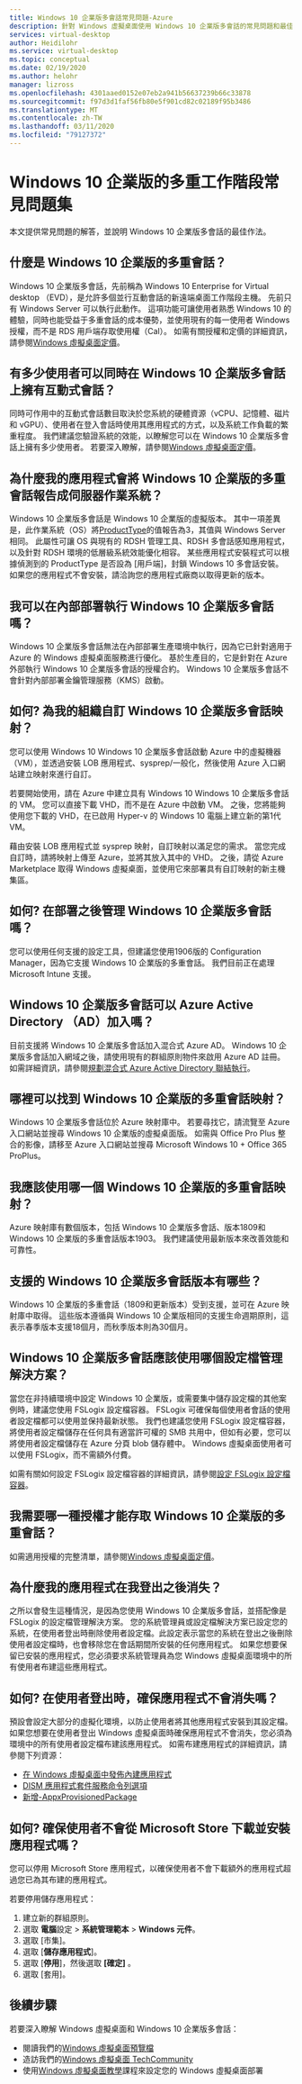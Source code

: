 ```yaml
---
title: Windows 10 企業版多會話常見問題-Azure
description: 針對 Windows 虛擬桌面使用 Windows 10 企業版多會話的常見問題和最佳作法。
services: virtual-desktop
author: Heidilohr
ms.service: virtual-desktop
ms.topic: conceptual
ms.date: 02/19/2020
ms.author: helohr
manager: lizross
ms.openlocfilehash: 4301aaed0152e07eb2a941b56637239b66c33878
ms.sourcegitcommit: f97d3d1faf56fb80e5f901cd82c02189f95b3486
ms.translationtype: MT
ms.contentlocale: zh-TW
ms.lasthandoff: 03/11/2020
ms.locfileid: "79127372"
---
```

# <a name="windows-10-enterprise-multi-session-faq"></a>Windows 10 企業版的多重工作階段常見問題集

本文提供常見問題的解答，並說明 Windows 10 企業版多會話的最佳作法。
 
## <a name="what-is-windows-10-enterprise-multi-session"></a>什麼是 Windows 10 企業版的多重會話？

Windows 10 企業版多會話，先前稱為 Windows 10 Enterprise for Virtual desktop （EVD），是允許多個並行互動會話的新遠端桌面工作階段主機。 先前只有 Windows Server 可以執行此動作。 這項功能可讓使用者熟悉 Windows 10 的體驗，同時也能受益于多重會話的成本優勢，並使用現有的每一使用者 Windows 授權，而不是 RDS 用戶端存取使用權（Cal）。 如需有關授權和定價的詳細資訊，請參閱[Windows 虛擬桌面定價](https://azure.microsoft.com/pricing/details/virtual-desktop/)。 
 
## <a name="how-many-users-can-simultaneously-have-an-interactive-session-on-windows-10-enterprise-multi-session"></a>有多少使用者可以同時在 Windows 10 企業版多會話上擁有互動式會話？

同時可作用中的互動式會話數目取決於您系統的硬體資源（vCPU、記憶體、磁片和 vGPU）、使用者在登入會話時使用其應用程式的方式，以及系統工作負載的繁重程度。 我們建議您驗證系統的效能，以瞭解您可以在 Windows 10 企業版多會話上擁有多少使用者。 若要深入瞭解，請參閱[Windows 虛擬桌面定價](https://azure.microsoft.com/pricing/details/virtual-desktop/)。 
 
## <a name="why-does-my-application-report-windows-10-enterprise-multi-session-as-a-server-operating-system"></a>為什麼我的應用程式會將 Windows 10 企業版的多重會話報告成伺服器作業系統？

Windows 10 企業版多會話是 Windows 10 企業版的虛擬版本。 其中一項差異是，此作業系統（OS）將[ProductType](/windows/win32/cimwin32prov/win32-operatingsystem)的值報告為3，其值與 Windows Server 相同。 此屬性可讓 OS 與現有的 RDSH 管理工具、RDSH 多會話感知應用程式，以及針對 RDSH 環境的低層級系統效能優化相容。 某些應用程式安裝程式可以根據偵測到的 ProductType 是否設為 [用戶端]，封鎖 Windows 10 多會話安裝。 如果您的應用程式不會安裝，請洽詢您的應用程式廠商以取得更新的版本。 
 
## <a name="can-i-run-windows-10-enterprise-multi-session-on-premises"></a>我可以在內部部署執行 Windows 10 企業版多會話嗎？

Windows 10 企業版多會話無法在內部部署生產環境中執行，因為它已針對適用于 Azure 的 Windows 虛擬桌面服務進行優化。 基於生產目的，它是針對在 Azure 外部執行 Windows 10 企業版多會話的授權合約。 Windows 10 企業版多會話不會針對內部部署金鑰管理服務（KMS）啟動。
 
## <a name="how-do-i-customize-the-windows-10-enterprise-multi-session-image-for-my-organization"></a>如何? 為我的組織自訂 Windows 10 企業版多會話映射？

您可以使用 Windows 10 Windows 10 企業版多會話啟動 Azure 中的虛擬機器（VM），並透過安裝 LOB 應用程式、sysprep/一般化，然後使用 Azure 入口網站建立映射來進行自訂。  
 
若要開始使用，請在 Azure 中建立具有 Windows 10 Windows 10 企業版多會話的 VM。 您可以直接下載 VHD，而不是在 Azure 中啟動 VM。 之後，您將能夠使用您下載的 VHD，在已啟用 Hyper-v 的 Windows 10 電腦上建立新的第1代 VM。

藉由安裝 LOB 應用程式並 sysprep 映射，自訂映射以滿足您的需求。 當您完成自訂時，請將映射上傳至 Azure，並將其放入其中的 VHD。 之後，請從 Azure Marketplace 取得 Windows 虛擬桌面，並使用它來部署具有自訂映射的新主機集區。
 
## <a name="how-do-i-manage-windows-10-enterprise-multi-session-after-deployment"></a>如何? 在部署之後管理 Windows 10 企業版多會話嗎？

您可以使用任何支援的設定工具，但建議您使用1906版的 Configuration Manager，因為它支援 Windows 10 企業版的多重會話。 我們目前正在處理 Microsoft Intune 支援。
 
## <a name="can-windows-10-enterprise-multi-session-be-azure-active-directory-ad-joined"></a>Windows 10 企業版多會話可以 Azure Active Directory （AD）加入嗎？

目前支援將 Windows 10 企業版多會話加入混合式 Azure AD。 Windows 10 企業版多會話加入網域之後，請使用現有的群組原則物件來啟用 Azure AD 註冊。 如需詳細資訊，請參閱[規劃混合式 Azure Active Directory 聯結執行](../active-directory/devices/hybrid-azuread-join-plan.md)。
 
## <a name="where-can-i-find-the-windows-10-enterprise-multi-session-image"></a>哪裡可以找到 Windows 10 企業版的多重會話映射？

Windows 10 企業版多會話位於 Azure 映射庫中。 若要尋找它，請流覽至 Azure 入口網站並搜尋 Windows 10 企業版的虛擬桌面版。 如需與 Office Pro Plus 整合的影像，請移至 Azure 入口網站並搜尋 Microsoft Windows 10 + Office 365 ProPlus。

## <a name="which-windows-10-enterprise-multi-session-image-should-i-use"></a>我應該使用哪一個 Windows 10 企業版的多重會話映射？

Azure 映射庫有數個版本，包括 Windows 10 企業版多會話、版本1809和 Windows 10 企業版的多重會話版本1903。 我們建議使用最新版本來改善效能和可靠性。
 
## <a name="which-windows-10-enterprise-multi-session-versions-are-supported"></a>支援的 Windows 10 企業版多會話版本有哪些？

Windows 10 企業版的多重會話（1809和更新版本）受到支援，並可在 Azure 映射庫中取得。 這些版本遵循與 Windows 10 企業版相同的支援生命週期原則，這表示春季版本支援18個月，而秋季版本則為30個月。
 
## <a name="which-profile-management-solution-should-i-use-for-windows-10-enterprise-multi-session"></a>Windows 10 企業版多會話應該使用哪個設定檔管理解決方案？

當您在非持續環境中設定 Windows 10 企業版，或需要集中儲存設定檔的其他案例時，建議您使用 FSLogix 設定檔容器。 FSLogix 可確保每個使用者會話的使用者設定檔都可以使用並保持最新狀態。 我們也建議您使用 FSLogix 設定檔容器，將使用者設定檔儲存在任何具有適當許可權的 SMB 共用中，但如有必要，您可以將使用者設定檔儲存在 Azure 分頁 blob 儲存體中。 Windows 虛擬桌面使用者可以使用 FSLogix，而不需額外付費。
 
如需有關如何設定 FSLogix 設定檔容器的詳細資訊，請參閱[設定 FSLogix 設定檔容器](create-host-pools-user-profile.md#configure-the-fslogix-profile-container)。  

## <a name="which-license-do-i-need-to-access-windows-10-enterprise-multi-session"></a>我需要哪一種授權才能存取 Windows 10 企業版的多重會話？

如需適用授權的完整清單，請參閱[Windows 虛擬桌面定價](https://azure.microsoft.com/pricing/details/virtual-desktop/)。

## <a name="why-do-my-apps-disappear-after-i-sign-out"></a>為什麼我的應用程式在我登出之後消失？

之所以會發生這種情況，是因為您使用 Windows 10 企業版多會話，並搭配像是 FSLogix 的設定檔管理解決方案。 您的系統管理員或設定檔解決方案已設定您的系統，在使用者登出時刪除使用者設定檔。此設定表示當您的系統在登出之後刪除使用者設定檔時，也會移除您在會話期間所安裝的任何應用程式。 如果您想要保留已安裝的應用程式，您必須要求系統管理員為您 Windows 虛擬桌面環境中的所有使用者布建這些應用程式。

## <a name="how-do-i-make-sure-apps-dont-disappear-when-users-sign-out"></a>如何? 在使用者登出時，確保應用程式不會消失嗎？

預設會設定大部分的虛擬化環境，以防止使用者將其他應用程式安裝到其設定檔。 如果您想要在使用者登出 Windows 虛擬桌面時確保應用程式不會消失，您必須為環境中的所有使用者設定檔布建該應用程式。 如需布建應用程式的詳細資訊，請參閱下列資源：

- [在 Windows 虛擬桌面中發佈內建應用程式](publish-apps.md)
- [DISM 應用程式套件服務命令列選項](https://docs.microsoft.com/windows-hardware/manufacture/desktop/dism-app-package--appx-or-appxbundle--servicing-command-line-options)
- [新增-AppxProvisionedPackage](https://docs.microsoft.com/powershell/module/dism/add-appxprovisionedpackage?view=win10-ps)

## <a name="how-do-i-make-sure-users-dont-download-and-install-apps-from-the-microsoft-store"></a>如何? 確保使用者不會從 Microsoft Store 下載並安裝應用程式嗎？

您可以停用 Microsoft Store 應用程式，以確保使用者不會下載額外的應用程式超過您已為其布建的應用程式。

若要停用儲存應用程式：

1. 建立新的群組原則。
2. 選取 **電腦**設定 > **系統管理範本** > **Windows 元件**。
3. 選取 [市集]。
4. 選取 [**儲存應用程式**]。
5. 選取 [**停用**]，然後選取 **[確定]** 。
6. 選取 [套用]。
 
## <a name="next-steps"></a>後續步驟

若要深入瞭解 Windows 虛擬桌面和 Windows 10 企業版多會話：

- 閱讀我們的[Windows 虛擬桌面預覽檔](overview.md)
- 造訪我們的[Windows 虛擬桌面 TechCommunity](https://techcommunity.microsoft.com/t5/Windows-Virtual-Desktop/bd-p/WindowsVirtualDesktop)
- 使用[Windows 虛擬桌面教學](tenant-setup-azure-active-directory.md)課程來設定您的 Windows 虛擬桌面部署
